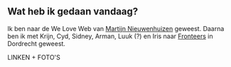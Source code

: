 ## Wat heb ik gedaan vandaag?
Ik ben naar de We Love Web van [Martijn Nieuwenhuizen]() geweest. Daarna ben ik met Krijn, Cyd, Sidney, Arman, Luuk (?) en Iris naar [Fronteers]() in Dordrecht geweest.

LINKEN + FOTO'S